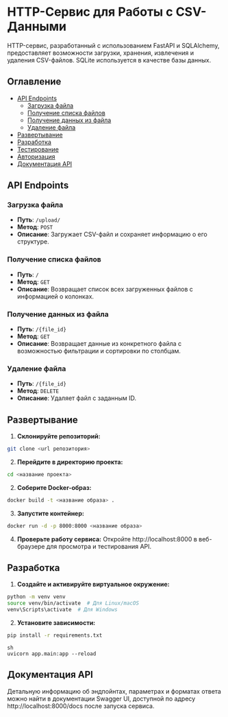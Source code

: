 # HTTP-Сервис для Работы с CSV-Данными

HTTP-сервис, разработанный с использованием FastAPI и SQLAlchemy, предоставляет возможности загрузки, хранения, извлечения и удаления CSV-файлов. SQLite используется в качестве базы данных.

## Оглавление

- [API Endpoints](#api-endpoints)
  - [Загрузка файла](#загрузка-файла)
  - [Получение списка файлов](#получение-списка-файлов)
  - [Получение данных из файла](#получение-данных-из-файла)
  - [Удаление файла](#удаление-файла)
- [Развертывание](#развертывание)
- [Разработка](#разработка)
- [Тестирование](#тестирование)
- [Авторизация](#авторизация)
- [Документация API](#документация-api)

## API Endpoints

### Загрузка файла

- **Путь**: `/upload/`
- **Метод**: `POST`
- **Описание**: Загружает CSV-файл и сохраняет информацию о его структуре.

### Получение списка файлов

- **Путь**: `/`
- **Метод**: `GET`
- **Описание**: Возвращает список всех загруженных файлов с информацией о колонках.

### Получение данных из файла

- **Путь**: `/{file_id}`
- **Метод**: `GET`
- **Описание**: Возвращает данные из конкретного файла с возможностью фильтрации и сортировки по столбцам.

### Удаление файла

- **Путь**: `/{file_id}`
- **Метод**: `DELETE`
- **Описание**: Удаляет файл с заданным ID.

## Развертывание

1. **Склонируйте репозиторий:**
```sh
git clone <url репозитория>
```
2. **Перейдите в директорию проекта:**
```sh
cd <название проекта>
```
2. **Соберите Docker-образ:**
```sh
docker build -t <название образа> .
```
3. **Запустите контейнер:**
```sh
docker run -d -p 8000:8000 <название образа>
```
4. **Проверьте работу сервиса:**
Откройте http://localhost:8000 в веб-браузере для просмотра и тестирования API.
## Разработка
1. **Создайте и активируйте виртуальное окружение:**
```sh
python -m venv venv
source venv/bin/activate  # Для Linux/macOS
venv\Scripts\activate  # Для Windows
```
2. **Установите зависимости:**
```sh
pip install -r requirements.txt
```
```3. **Запустите сервер разработки:**
sh
uvicorn app.main:app --reload
```
## Документация API
Детальную информацию об эндпойнтах, параметрах и форматах ответа можно найти в документации Swagger UI, доступной по адресу http://localhost:8000/docs после запуска сервиса.
